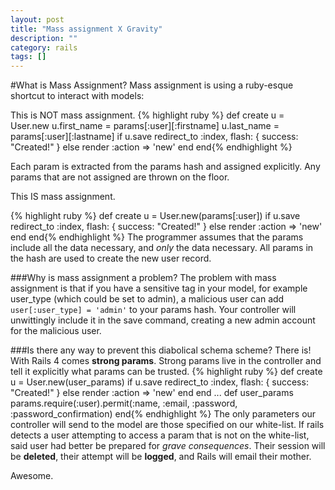 ```yaml
---
layout: post
title: "Mass assignment X Gravity"
description: ""
category: rails
tags: []
---
```


#What is Mass Assignment?
Mass assignment is using a ruby-esque shortcut to interact with models:

This is NOT mass assignment.
{% highlight ruby %}
def create
  u = User.new
  u.first_name = params[:user][:firstname]
  u.last_name = params[:user][:lastname]
  if u.save
    redirect_to :index, flash: { success: "Created!" }
  else
    render :action => 'new'
  end
end{% endhighlight %}

Each param is extracted from the params hash and assigned explicitly. Any params that are not assigned are thrown on the floor.

This IS mass assignment.

{% highlight ruby %}
def create
  u = User.new(params[:user])
  if u.save
    redirect_to :index, flash: { success: "Created!" }
  else
    render :action => 'new'
  end
end{% endhighlight %}
The programmer assumes that the params include all the data necessary, and _only_ the data necessary. All params in the hash are used to create the new user record.

###Why is mass assignment a problem?
The problem with mass assignment is that if you have a sensitive tag in your model, for example user_type (which could be set to admin), a malicious user can add `user[:user_type] = 'admin'` to your params hash. Your controller will unwittingly include it in the save command, creating a new admin account for the  malicious user.

###Is there any way to prevent this diabolical schema scheme?
There is! With Rails 4 comes **strong params**.
Strong params live in the controller and tell it explicitly what params can be trusted.
{% highlight ruby %}
def create
  u = User.new(user_params)
  if u.save
    redirect_to :index, flash: { success: "Created!" }
  else
    render :action => 'new'
  end
end
...
def user_params
  params.require(:user).permit(:name, :email, :password, :password_confirmation)
end{% endhighlight %}
The only parameters our controller will send to the model are those specified on our white-list. If rails detects a user attempting to access a param that is not on the white-list, said user had better be prepared for _grave consequences_. Their session will be **deleted**, their attempt will be **logged**, and Rails will email their mother.

Awesome.